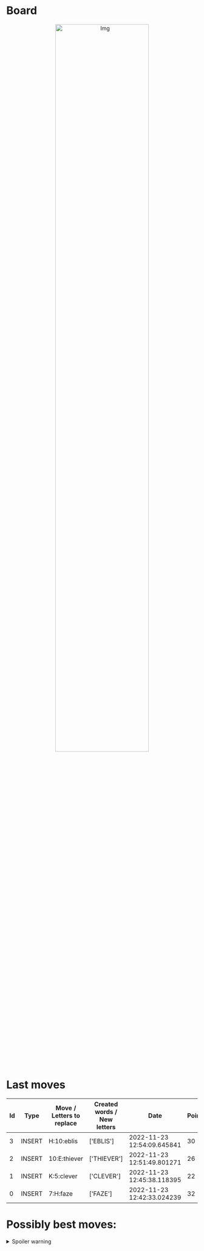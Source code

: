 
# Board

<p align="center">
<img src="https://raw.githubusercontent.com/radosz99/radosz99/main/board.png" width=70% alt="Img"/>
    </p>
    
# Last moves

| Id | Type | Move / Letters to replace | Created words / New letters | Date | Points | Player | 
| - | - | - | - | - | - | - |
|3| INSERT | H:10:eblis | ['EBLIS'] | 2022-11-23 12:54:09.645841 | 30 | Jerry |
|2| INSERT | 10:E:thiever | ['THIEVER'] | 2022-11-23 12:51:49.801271 | 26 | Tom |
|1| INSERT | K:5:clever | ['CLEVER'] | 2022-11-23 12:45:38.118395 | 22 | Jerry |
|0| INSERT | 7:H:faze | ['FAZE'] | 2022-11-23 12:42:33.024239 | 32 | Tom |
# Possibly best moves:

<details>
  <summary>Spoiler warning</summary>
  
  | Id | Move | Issue title | Points | Link |
  | - | - | - | - | - | 
|1| E:4:pothunt | scrabble&#124;move&#124;E:4:pothunt | 24 | https://github.com/radosz99/radosz99/issues/new?title=scrabble|move|E:4:pothunt&body=Just+push+%27Submit+new+issue%27+or+update+with+your+move.
|2| F:9:phthor | scrabble&#124;move&#124;F:9:phthor | 22 | https://github.com/radosz99/radosz99/issues/new?title=scrabble|move|F:9:phthor&body=Just+push+%27Submit+new+issue%27+or+update+with+your+move.
|3| 13:E:ornith | scrabble&#124;move&#124;13:E:ornith | 19 | https://github.com/radosz99/radosz99/issues/new?title=scrabble|move|13:E:ornith&body=Just+push+%27Submit+new+issue%27+or+update+with+your+move.
|4| 5:I:uncropt | scrabble&#124;move&#124;5:I:uncropt | 19 | https://github.com/radosz99/radosz99/issues/new?title=scrabble|move|5:I:uncropt&body=Just+push+%27Submit+new+issue%27+or+update+with+your+move.
|5| F:9:thorp | scrabble&#124;move&#124;F:9:thorp | 18 | https://github.com/radosz99/radosz99/issues/new?title=scrabble|move|F:9:thorp&body=Just+push+%27Submit+new+issue%27+or+update+with+your+move.
|6| F:9:phoh | scrabble&#124;move&#124;F:9:phoh | 18 | https://github.com/radosz99/radosz99/issues/new?title=scrabble|move|F:9:phoh&body=Just+push+%27Submit+new+issue%27+or+update+with+your+move.
|7| F:10:hunh | scrabble&#124;move&#124;F:10:hunh | 18 | https://github.com/radosz99/radosz99/issues/new?title=scrabble|move|F:10:hunh&body=Just+push+%27Submit+new+issue%27+or+update+with+your+move.
|8| 13:E:thrip | scrabble&#124;move&#124;13:E:thrip | 18 | https://github.com/radosz99/radosz99/issues/new?title=scrabble|move|13:E:thrip&body=Just+push+%27Submit+new+issue%27+or+update+with+your+move.
|9| 13:C:trophi | scrabble&#124;move&#124;13:C:trophi | 17 | https://github.com/radosz99/radosz99/issues/new?title=scrabble|move|13:C:trophi&body=Just+push+%27Submit+new+issue%27+or+update+with+your+move.
|10| 13:D:ruption | scrabble&#124;move&#124;13:D:ruption | 17 | https://github.com/radosz99/radosz99/issues/new?title=scrabble|move|13:D:ruption&body=Just+push+%27Submit+new+issue%27+or+update+with+your+move.
</details>
    